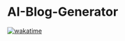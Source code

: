 # AI-Blog-Generator
[![wakatime](https://wakatime.com/badge/user/018ce784-4075-43da-961a-e1a63c49b4fe/project/018edc52-eb83-4bc7-8354-f47bdfa41f98.svg)](https://wakatime.com/badge/user/018ce784-4075-43da-961a-e1a63c49b4fe/project/018edc52-eb83-4bc7-8354-f47bdfa41f98)
